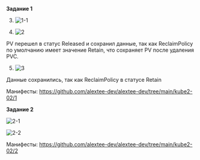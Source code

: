 **Задание 1**

3. ![1-1](https://github.com/user-attachments/assets/ea668e33-febd-4a47-b64e-74c5f9a75f8b)

4. ![2](https://github.com/user-attachments/assets/e5b61681-6cb9-48a4-b7c0-dcbaf1b3d75f)

PV перешел в статус Released и сохранил данные, так как ReclaimPolicy по умолчанию имеет значение Retain, что сохраняет PV после удаления PVC.

5. ![3](https://github.com/user-attachments/assets/1c44c79b-ea50-4710-976c-b46f1dabfb23)

Данные сохранились, так как ReclaimPolicy в статусе Retain

Манифесты: https://github.com/alextee-dev/alextee-dev/tree/main/kube2-02/1

**Задание 2**

![2-1](https://github.com/user-attachments/assets/ffa4b8f8-1d16-4ce5-86a2-9510ca309dd5)


![2-2](https://github.com/user-attachments/assets/fe039e54-aa95-4eb0-801e-6e1527c49a19)

Манифесты: https://github.com/alextee-dev/alextee-dev/tree/main/kube2-02/2
